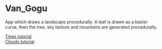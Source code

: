 # Van_Gogu  

App which draws a landscape procedurally. A leaf is drawn as a bezier curve, then the tree, sky texture and mountains are generated procedurally.  

[Trees tutorial](http://www.jgallant.com/procedurally-generating-trees-with-space-colonization-algorithm-in-xna/)    
[Clouds tutorial](http://lodev.org/cgtutor/randomnoise.html)    

